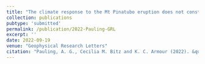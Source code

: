 ```yaml
---
title: "The climate response to the Mt Pinatubo eruption does not constrain climate sensitivity"
collection: publications
pubtype: 'submitted'
permalink: /publication/2022-Pauling-GRL
excerpt: ''
date: 2022-09-19
venue: "Geophysical Research Letters"
citation: "Pauling, A. G., Cecilia M. Bitz and K. C. Armour (2022). &quot;The climate response to the Mt Pinatubo eruption does not constrain climate sensitivity&quot; <i>Geophysical Research Letters</i>. (submitted)"
---
```

